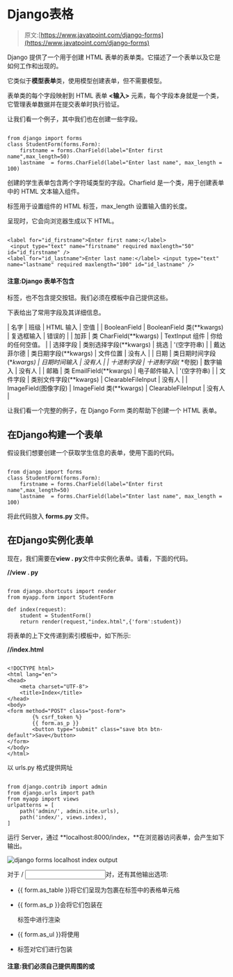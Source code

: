 # Django表格

> 原文:[https://www.javatpoint.com/django-forms](https://www.javatpoint.com/django-forms)

Django 提供了一个用于创建 HTML 表单的表单类。它描述了一个表单以及它是如何工作和出现的。

它类似于**模型表单**类，使用模型创建表单，但不需要模型。

表单类的每个字段映射到 HTML 表单 **<输入>** 元素，每个字段本身就是一个类，它管理表单数据并在提交表单时执行验证。

让我们看一个例子，其中我们也在创建一些字段。

```

from django import forms
class StudentForm(forms.Form):
    firstname = forms.CharField(label="Enter first name",max_length=50)
    lastname  = forms.CharField(label="Enter last name", max_length = 100)

```

创建的学生表单包含两个字符域类型的字段。Charfield 是一个类，用于创建表单中的 HTML 文本输入组件。

标签用于设置组件的 HTML 标签，max_length 设置输入值的长度。

呈现时，它会向浏览器生成以下 HTML。

```

<label for="id_firstname">Enter first name:</label>
 <input type="text" name="firstname" required maxlength="50" id="id_firstname" />
<label for="id_lastname">Enter last name:</label> <input type="text" name="lastname" required maxlength="100" id="id_lastname" />

```

#### 注意:Django 表单不包含

<form>标签，也不包含提交按钮。我们必须在模板中自己提供这些。</form>

下表给出了常用字段及其详细信息。

| 名字 | 班级 | HTML 输入 | 空值 |
| BooleanField | BooleanField 类(**kwargs) | 复选框输入 | 错误的 |
| 加菲 | 类 CharField(**kwargs) | TextInput 组件 | 你给的任何空值。 |
| 选择字段 | 类别选择字段(**kwargs) | 挑选 | '(空字符串) |
| 戴达菲尔德 | 类日期字段(**kwargs) | 文件位置 | 没有人 |
| 日期 | 类日期时间字段(**kwargs) | 日期时间输入 | 没有人 |
| 十进制字段 | 十进制字段(* *夸脱) | 数字输入 | 没有人 |
| 邮箱 | 类 EmailField(**kwargs) | 电子邮件输入 | '(空字符串) |
| 文件字段 | 类别文件字段(**kwargs) | ClearableFileInput | 没有人 |
| ImageField(图像字段) | ImageField 类(**kwargs) | ClearableFileInput | 没有人 |

让我们看一个完整的例子，在 Django Form 类的帮助下创建一个 HTML 表单。

## 在Django构建一个表单

假设我们想要创建一个获取学生信息的表单，使用下面的代码。

```

from django import forms
class StudentForm(forms.Form):
    firstname = forms.CharField(label="Enter first name",max_length=50)
    lastname  = forms.CharField(label="Enter last name", max_length = 100)

```

将此代码放入 **forms.py** 文件。

## 在Django实例化表单

现在，我们需要在**view . py**文件中实例化表单。请看，下面的代码。

**//view . py**

```

from django.shortcuts import render
from myapp.form import StudentForm

def index(request):
    student = StudentForm()
    return render(request,"index.html",{'form':student})

```

将表单的上下文传递到索引模板中，如下所示:

**//index.html**

```

<!DOCTYPE html>
<html lang="en">
<head>
    <meta charset="UTF-8">
    <title>Index</title>
</head>
<body>
<form method="POST" class="post-form">
        {% csrf_token %}
        {{ form.as_p }}
        <button type="submit" class="save btn btn-default">Save</button>
</form>
</body>
</html>

```

以 urls.py 格式提供网址

```

from django.contrib import admin
from django.urls import path
from myapp import views
urlpatterns = [
    path('admin/', admin.site.urls),
    path('index/', views.index),
]

```

运行 Server，通过 **localhost:8000/index，**在浏览器访问表单，会产生如下输出。

![django forms localhost index output](../Images/77c31779db8e6f98e5d38a96b6c6807a.png)

对于 <label>/ <input>对，还有其他输出选项:</label>

*   {{ form.as_table }}将它们呈现为包裹在标签中的表格单元格
*   {{ form.as_p }}会将它们包装在

    标签中进行渲染

*   {{ form.as_ul }}将使用
*   标签对它们进行包装

#### 注意:我们必须自己提供周围的或
